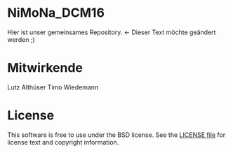 # NiMoNa_DCM16
Hier ist unser gemeinsames Repository. <- Dieser Text möchte geändert werden ;)

# Mitwirkende
Lutz Althüser
Timo Wiedemann

# License
This software is free to use under the BSD license. See the [LICENSE file](LICENSE.md) for license text and copyright information.

